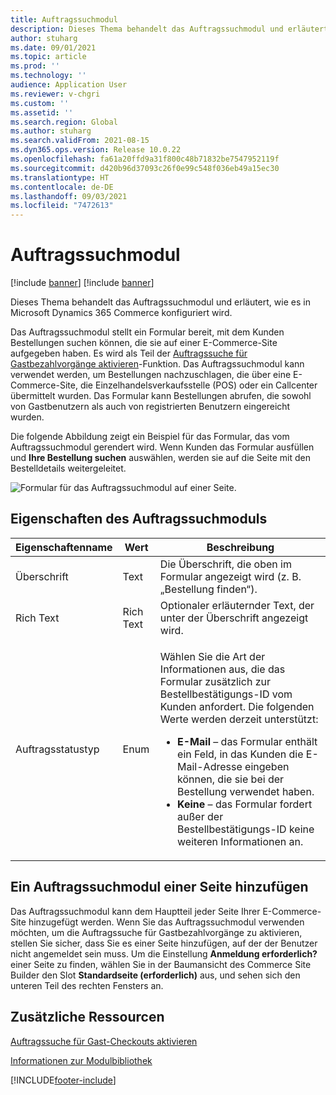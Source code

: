 ```yaml
---
title: Auftragssuchmodul
description: Dieses Thema behandelt das Auftragssuchmodul und erläutert, wie es in Microsoft Dynamics 365 Commerce konfiguriert wird.
author: stuharg
ms.date: 09/01/2021
ms.topic: article
ms.prod: ''
ms.technology: ''
audience: Application User
ms.reviewer: v-chgri
ms.custom: ''
ms.assetid: ''
ms.search.region: Global
ms.author: stuharg
ms.search.validFrom: 2021-08-15
ms.dyn365.ops.version: Release 10.0.22
ms.openlocfilehash: fa61a20ffd9a31f800c48b71832be7547952119f
ms.sourcegitcommit: d420b96d37093c26f0e99c548f036eb49a15ec30
ms.translationtype: HT
ms.contentlocale: de-DE
ms.lasthandoff: 09/03/2021
ms.locfileid: "7472613"
---
```

# <a name="order-lookup-module"></a>Auftragssuchmodul

[!include [banner](includes/banner.md)]
[!include [banner](includes/preview-banner.md)]

Dieses Thema behandelt das Auftragssuchmodul und erläutert, wie es in Microsoft Dynamics 365 Commerce konfiguriert wird.

Das Auftragssuchmodul stellt ein Formular bereit, mit dem Kunden Bestellungen suchen können, die sie auf einer E-Commerce-Site aufgegeben haben. Es wird als Teil der [Auftragssuche für Gastbezahlvorgänge aktivieren](order-lookup-guest.md)-Funktion. Das Auftragssuchmodul kann verwendet werden, um Bestellungen nachzuschlagen, die über eine E-Commerce-Site, die Einzelhandelsverkaufsstelle (POS) oder ein Callcenter übermittelt wurden. Das Formular kann Bestellungen abrufen, die sowohl von Gastbenutzern als auch von registrierten Benutzern eingereicht wurden.

Die folgende Abbildung zeigt ein Beispiel für das Formular, das vom Auftragssuchmodul gerendert wird. Wenn Kunden das Formular ausfüllen und **Ihre Bestellung suchen** auswählen, werden sie auf die Seite mit den Bestelldetails weitergeleitet.

![Formular für das Auftragssuchmodul auf einer Seite.](./media/OrderLookup_module.PNG)

## <a name="order-lookup-module-properties"></a>Eigenschaften des Auftragssuchmoduls

| Eigenschaftenname     | Wert     | Beschreibung |
|-------------------|-----------|-------------|
| Überschrift           | Text      | Die Überschrift, die oben im Formular angezeigt wird (z. B. „Bestellung finden“). |
| Rich Text         | Rich Text | Optionaler erläuternder Text, der unter der Überschrift angezeigt wird. |
| Auftragsstatustyp | Enum      | <p>Wählen Sie die Art der Informationen aus, die das Formular zusätzlich zur Bestellbestätigungs-ID vom Kunden anfordert. Die folgenden Werte werden derzeit unterstützt:</p><ul><li><b>E-Mail</b> – das Formular enthält ein Feld, in das Kunden die E-Mail-Adresse eingeben können, die sie bei der Bestellung verwendet haben.</li><li><b>Keine</b> – das Formular fordert außer der Bestellbestätigungs-ID keine weiteren Informationen an.</li></ul> |

## <a name="add-an-order-lookup-module-to-a-page"></a>Ein Auftragssuchmodul einer Seite hinzufügen

Das Auftragssuchmodul kann dem Hauptteil jeder Seite Ihrer E-Commerce-Site hinzugefügt werden. Wenn Sie das Auftragssuchmodul verwenden möchten, um die Auftragssuche für Gastbezahlvorgänge zu aktivieren, stellen Sie sicher, dass Sie es einer Seite hinzufügen, auf der der Benutzer nicht angemeldet sein muss. Um die Einstellung **Anmeldung erforderlich?** einer Seite zu finden, wählen Sie in der Baumansicht des Commerce Site Builder den Slot **Standardseite (erforderlich)** aus, und sehen sich den unteren Teil des rechten Fensters an.

## <a name="additional-resources"></a>Zusätzliche Ressourcen

[Auftragssuche für Gast-Checkouts aktivieren](order-lookup-guest.md)

[Informationen zur Modulbibliothek](starter-kit-overview.md)

[!INCLUDE[footer-include](../includes/footer-banner.md)]
